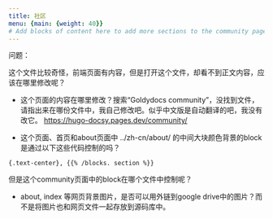 ```yaml
---
title: 社区
menu: {main: {weight: 40}}
# Add blocks of content here to add more sections to the community page
---
```


问题：

这个文件比较奇怪，前端页面有内容，但是打开这个文件，却看不到正文内容，应该在哪里修改呢？

- 这个页面的内容在哪里修改？搜索“Goldydocs community”，没找到文件，请指出来在哪份文件中，我自己修改吧。似乎中文版是自动翻译的吧，我没有改它。
https://hugo-docsy.pages.dev/community/


- 这个页面、首页和about页面中 ../zh-cn/about/ 的中间大块颜色背景的block 是通过以下这些代码控制的吗？
  
``` {.text-center}, {{% /blocks. section %}}  ```

但是这个community页面中的block在哪个文件中控制呢？

- about, index 等网页背景图片，是否可以用外链到google drive中的图片？而不是将图片也和网页文件一起存放到源码库中。